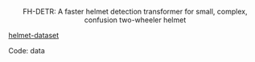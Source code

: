 <p align="center">  
FH-DETR: A faster helmet detection transformer for small, complex, confusion two-wheeler helmet 
</p>   

[helmet-dataset](https://pan.baidu.com/s/15QSM0CUa1t7ZoW6nPpSDKA?pwd=data) 

Code: data

